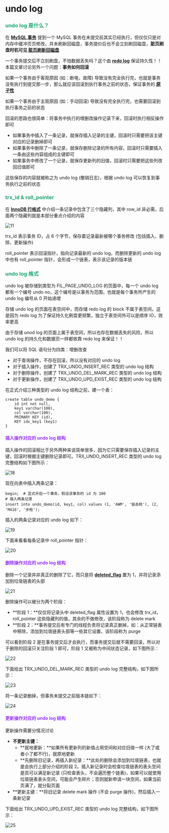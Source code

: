 # undo log

### <font color='#1FA774'>undo log 是什么？</font>

在 **[MySQL 事务](./MySQL事务.html#事务的状态)** 提到一个 MySQL 事务在未提交前其实已经执行，但仅仅只是对内存中缓冲页页修改，并未刷新回磁盘，事务提价后也不会立刻刷回磁盘，**脏页刷盘时机可见 [脏页刷新回磁盘](./InnoDB的Buffer-Pool.html#脏页刷新回磁盘)**

一个事务提交后不立刻刷盘，不怕数据丢失吗？这个由 **[redo log](./redo-log.html)** 保证持久性！！本篇文章讨论另外一个问题：**事务如何回滚**

如果一个事务由于客观原因 (如：断电，故障) 导致没有完全执行完，也就是事务没有执行到提交那一步，那么就应该回滚到执行事务之前的状态，保证事务的 **[原子性](./MySQL事务.html#事务的特性)**

如果一个事务由于主观原因 (如：手动回滚) 导致没有完全执行完，也需要回滚到执行事务之前的状态

回滚的思路也很简单：将事务中执行的增删改操作记录下来，回滚时执行相反操作即可

- 如果事务中插入了一条记录，就保存插入记录的主键，回滚时只需要把该主键对应的记录删掉即可
- 如果事务中删除了一条记录，就保存删除记录的所有内容，回滚时只需要插入一条由这些内容组成的主键即可
- 如果事务中修改了一个记录，就保存更新列的旧值，回滚时只需要把这些列改回旧值即可

这些保存的内容就被称之为 undo log (撤销日志)，根据 undo log 可以恢复到事务执行之前的状态

### <font color='#1FA774'>trx_id & roll_pointer</font>

在 **[InnoDB 行格式](./InnoDB记录的存储结构.html#innodb-行格式)** 中介绍一条记录中包含了三个隐藏列，其中 row_id 非必需，后面两个隐藏列就是本部分重点介绍的内容

![11](https://cdn.jsdelivr.net/gh/LFool/image-hosting@master/20220717/1729521658050192kslQcB11.svg)

trx_id 表示事务 ID，占 6 个字节，保存着记录最新被哪个事务修改 (包括插入、删除、更新操作)

roll_pointer 表示回滚指针，指向记录最新的 undo log，而删除更新的 undo log 中也有 roll_pointer 指针，会形成一个链表，表示该记录的版本链

### <font color='#1FA774'>undo log 格式</font>

undo log 被存储到类型为 FIL_PAGE_UNDO_LOG 的页面中，每一个 undo log 都有一个编号 undo no，这个编号是以事务为范围，也就是每个事务所产生的 undo log 编号从 0 开始递增

存储 undo log 的页面在表空间中，而存储 redo log 的 block 不属于表空间，这是因为 redo log 为了保证持久化刷盘更频繁，独立于表空间外可以是顺序 IO，效率更高

由于存储 unod log 的页面上属于表空间，所以也存在数据丢失的风险，所以 undo log 的持久化和数据页一样都依靠 redo log 来保证！！

我们可以将 SQL 语句分为四类：增删改查

- 对于查询操作，不存在回滚，所以没有对应的 undo log
- 对于插入操作，创建了 TRX_UNDO_INSERT_REC 类型的 undo log 结构
- 对于删除操作，创建了 TRX_UNDO_DEL_MARK_REC 类型的 undo log 结构
- 对于更新操作，创建了 TRX_UNDO_UPD_EXIST_REC 类型的 undo log 结构

在正式介绍三种类型的 undo log 结构之前，建一个表：

```mysql
create table undo_demo {
	id int not null,
	key1 varchar(100),
	col varchar(100),
	PRIMARY KEY (id),
	KEY idx_key1 (key1)
}
```

#### <font color=#9933FF>插入操作对应的 undo log 结构</font>

插入操作的回滚相比于另外两种来说简单很多，因为它只需要保存插入记录的主键，回滚时根据主键删除记录即可。TRX_UNDO_INSERT_REC 类型的 undo log 完整结构如下图所示：

![18](https://cdn.jsdelivr.net/gh/LFool/new-image-hosting@master/20230502/0238421682966322pVN3RT18.svg)

现在向表中插入两条记录：

```mysql
begin;  # 显式开启一个事务，假设该事务的 id 为 100
# 插入两条记录
insert into undo_demo(id, key1, col) values (1, 'AWM', '狙击枪'), (2, 'M416', '步枪');
```

插入的两条记录对应的 undo log 如下：

![19](https://cdn.jsdelivr.net/gh/LFool/new-image-hosting@master/20230502/0243171682966597NVcZol19.svg)

下面来看看每条记录中 roll_pointer 指针：

![20](https://cdn.jsdelivr.net/gh/LFool/new-image-hosting@master/20230502/0400261682971226ZDyO8q20.svg)

#### <font color=#9933FF>删除操作对应的 undo log 结构</font>

删除一个记录并非真正的删除了它，而只是将 **[deleted_flag](./InnoDB数据页的结构.html#deletedflag)** 置为 1，并将记录添加到垃圾链表的头部

![21](https://cdn.jsdelivr.net/gh/LFool/new-image-hosting@master/20230502/03161916829685791gizCR21.svg)

删除操作可以被分为两个阶段：

- **阶段 1：**仅仅将记录头中 deleted_flag 属性设置为 1，也会修改 trx_id，roll_pointer 这些隐藏列的值，其余的不做修改，该阶段称为 delete mark
- **阶段 2：**事务提交后有专门的线程负责将记录真正删掉，如：从正常链表中移除，添加到垃圾链表头部等一些其它设置，该阶段称为 purge

可以看到阶段 2 是在事务提交后才会执行，而事务提交后就不需要回滚，所以对于删除的回滚只关注阶段 1 即可，阶段 1 又被称为中间状态记录，如下图所示：

![22](https://cdn.jsdelivr.net/gh/LFool/new-image-hosting@master/20230502/0326071682969167htXfwR22.svg)

下面给出 TRX_UNDO_DEL_MARK_REC 类型的 undo log 完整结构，如下图所示：

![23](https://cdn.jsdelivr.net/gh/LFool/new-image-hosting@master/20230502/03573416829710542h5a8f23.svg)

将一条记录删掉，但事务未提交之前版本链如下：

![24](https://cdn.jsdelivr.net/gh/LFool/new-image-hosting@master/20230502/0403351682971415A3WwRE24.svg)

#### <font color=#9933FF>更新操作对应的 undo log 结构</font>

更新操作需要分情况讨论

- **不更新主键：**
    - **就地更新：**如果所有更新列的新值占用空间和对应旧值一样 (大了或者小了都不行)，就原地更新
    - **先删除旧记录，再插入新纪录：**此处的删除会添加到垃圾链表，也就是会执行上部分介绍的阶段 2。插入新记录时会检查垃圾链表的表头空间是否可以满足新记录 (只检查表头，不会遍历整个链表)，如果可以就使用垃圾链表表头空间，可能会产生碎片；否则就新申请一块空间，如果当前页满了，就分裂页面
- **更新主键：**将旧记录 delete mark 操作 (不会 purge 操作)，然后插入一条新记录

下面给出 TRX_UNDO_UPD_EXIST_REC 类型的 undo log 完整结构，如下图所示：

![25](https://cdn.jsdelivr.net/gh/LFool/new-image-hosting@master/20230502/0417171682972237xCjhHi25.svg)
